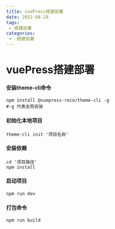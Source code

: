 ```yaml
---
title: vuePress搭建部署
date: 2022-08-28
tags:
 - 搭建部署
categories:
 -  搭建部署
---
```


# vuePress搭建部署

#### 安装theme-cli命令

```shell
npm install @vuepress-reco/theme-cli -g 
#-g 代表全局安装
```

#### 初始化本地项目

```shell
theme-cli init '项目名称'
```

#### 安装依赖

```shell
cd '项目路径'
npm install
```

#### 启动项目

```shell
npm run dev
```

#### 打包命令

```shell
npm run build
```

